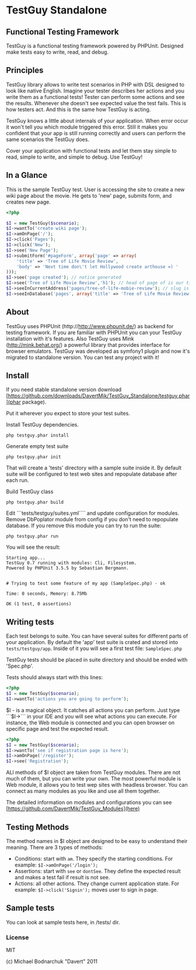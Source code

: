 # TestGuy Standalone 
## Functional Testing Framework

TestGuy is a functional testing framework powered by PHPUnit.
Designed make tests easy to write, read, and debug.

## Principles
TestGuy library allows to write test scenarios in PHP with DSL designed to look like native English.
Imagine your tester describes her actions and you write them as a functional tests!
Tester can perform some actions and see the results. Whenever she doesn't see expected value the test fails.
This is how testers act. And this is the same how TestGuy is acting.

TestGuy knows a little about internals of your application. When error occur it won't tell you which module triggered this error.
Still it makes you confident that your app is still running correctly and users can perform the same scenarios the TestGuy does.

Cover your application with functional tests and let them stay simple to read, simple to write, and simple to debug.
Use TestGuy!

## In a Glance
This is the sample TestGuy test. User is accessing the site to create a new wiki page about the movie.
He gets to 'new' page, submits form, and creates new page.

``` php
<?php

$I = new TestGuy($scenario);
$I->wantTo('create wiki page');
$I->amOnPage('/');
$I->click('Pages');
$I->click('New');
$I->see('New Page');
$I->submitForm('#pageForm', array('page' => array(
    'title' => 'Tree of Life Movie Review',
    'body' => 'Next time don\'t let Hollywood create arthouse =) '
)));
$I->see('page created'); // notice generated
$I->see('Tree of Life Movie Review','h1'); // head of page of is our title
$I->seeInCurrentAddress('pages/tree-of-life-mobie-review'); // slug is generated
$I->seeInDatabase('pages', array('title' => 'Tree of Life Movie Review')); // data is stored in database

```

## About

TestGuy uses PHPUnit (http://http://www.phpunit.de/) as backend for testing framework. If you are familiar with PHPUnit you can your TestGuy installation with it's features.
Also TestGuy uses Mink (http://mink.behat.org/) a powerful library that provides interface for browser emulators.
TestGuy was developed as symfony1 plugin and now it's migrated to standalone version. You can test any project with it!

## Install

If you need stable standalone version download [https://github.com/downloads/DavertMik/TestGuy_Standalone/testguy.phar](phar package).

Put it wherever you expect to store your test suites.

Install TestGuy dependencies.

```
php testguy.phar install
```

Generate empty test suite

````
php testguy.phar init
````

That will create a 'tests' directory with a sample suite inside it.
By default suite will be configured to test web sites and repopulate database after each run.

Build TestGuy class

````
php testguy.phar build
````

Edit ```tests/testguy/suites.yml```` and update configuration for modules.
Remove DbPoplator module from config if you don't need to repopulate database.
If you remove this module you can try to run the suite:

````
php testguy.phar run
````

You will see the result:

````
Starting app...
TestGuy 0.7 running with modules: Cli, Filesystem.
Powered by PHPUnit 3.5.5 by Sebastian Bergmann.


# Trying to test some feature of my app (SampleSpec.php) - ok

Time: 0 seconds, Memory: 8.75Mb

OK (1 test, 0 assertions)
````

## Writing tests

Each test belongs to suite. You can have several suites for different parts of your application.
By default the 'app' test suite is crated and stored into ````tests/testguy/app````.
Inside of it you will see a first test file: ````SampleSpec.php````

TestGuy tests should be placed in suite directory and should be ended with 'Spec.php'.

Tests should always start with this lines:

``` php
<?php
$I = new TestGuy($scenario);
$I->wantTo('actions you are going to perform');
```

$I - is a magical object. It catches all actions you can perform. Just type ```$I->``` in your IDE and you will see what actions you can execute.
For instance, the Web module is connected and you can open browser on specific page and test the expected result.

``` php
<?php
$I = new TestGuy($scenario);
$I->wantTo('see if registration page is here');
$I->amOnPage('/register');
$I->see('Registration');
```

ALl methods of $I object are taken from TestGuy modules. There are not much of them, but you can write your own.
The most powerful module is Web module, it allows you to test wep sites with headless browser.
You can connect as many modules as you like and use all them together.

The detailed information on modules and configurations you can see [https://github.com/DavertMik/TestGuy_Modules](here)

## Testing Methods
The method names in $I object are designed to be easy to understand their meaning.
There are 3 types of methods:

* Conditions: start with ```am```. They specify the starting conditions. For example: ```$I->amOnPage('/login');```
* Assertions: start with ```see``` or ```dontSee```. They define the expected result and makes a test fail if result is not see.
* Actions: all other actions. They change current application state. For example: ```$I->click('Signin');``` moves user to sign in page.

## Sample tests
You can look at sample tests here, in /tests/ dir.

### License
MIT

(c) Michael Bodnarchuk "Davert"
2011